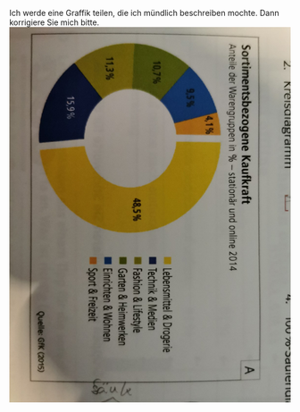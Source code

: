 Ich werde eine Graffik teilen, die ich mündlich beschreiben mochte. Dann korrigiere Sie mich bitte.
![alt text](image.png)